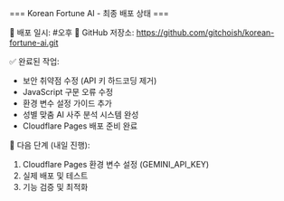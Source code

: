 === Korean Fortune AI - 최종 배포 상태 ===

📅 배포 일시: #오후
🔗 GitHub 저장소: https://github.com/gitchoish/korean-fortune-ai.git

✅ 완료된 작업:
- 보안 취약점 수정 (API 키 하드코딩 제거)
- JavaScript 구문 오류 수정
- 환경 변수 설정 가이드 추가
- 성별 맞춤 AI 사주 분석 시스템 완성
- Cloudflare Pages 배포 준비 완료

🚀 다음 단계 (내일 진행):
1. Cloudflare Pages 환경 변수 설정 (GEMINI_API_KEY)
2. 실제 배포 및 테스트
3. 기능 검증 및 최적화
